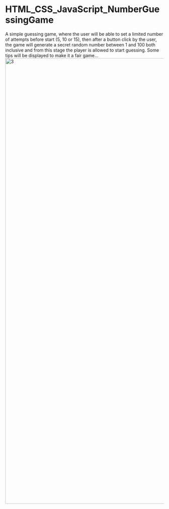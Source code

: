 # HTML_CSS_JavaScript_NumberGuessingGame

A simple guessing game, where the user will be able to set a limited number of attempts before start (5, 10 or 15), then after a button click by the user, the game will generate a secret random number between 1 and 100 both inclusive and from this stage the player is allowed to start guessing. Some tips will be displayed to make it a fair game... 
<img width="1412" alt="3" src="https://github.com/FE7R7/HTML_CSS_JavaScript_NumberGuessingGame/assets/147453330/5d5b3dca-7f20-46c4-8ae4-bc6428c142c5">



